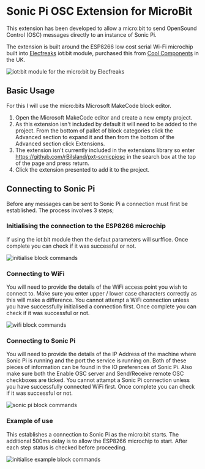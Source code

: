 # Sonic Pi OSC Extension for MicroBit

This extension has been developed to allow a micro:bit to send OpenSound Control (OSC) messages directly to an instance of Sonic Pi.

The extension is built around the ESP8266 low cost serial Wi-Fi microchip built into [Elecfreaks](https://www.elecfreaks.com/store/) iot:bit module, purchased this from [Cool Components](https://coolcomponents.co.uk/products/iot-bit-for-bbc-micro-bit) in the UK.

![iot:bit module for the micro:bit by Elecfreaks](https://github.com/RBilsland/pxt-sonicpiosc/blob/master/images/iotbit.png)

## Basic Usage

For this I will use the micro:bits Microsoft MakeCode block editor.

1. Open the Microsoft MakeCode editor and create a new empty project.
2. As this extension isn't included by default it will need to be added to the project. From the bottom of pallet of block categories click the Advanced section to expand it and then from the bottom of the Advanced section click Extensions.
3. The extension isn't currently included in the extensions library so enter https://github.com/rBilsland/pxt-sonicpiosc in the search box at the top of the page and press return.
4. Click the extension presented to add it to the project.

## Connecting to Sonic Pi

Before any messages can be sent to Sonic Pi a connection must first be established. The process involves 3 steps;

### Initialising the connection to the ESP8266 microchip

If using the iot:bit module then the defaut parameters will surffice. Once complete you can check if it was successful or not.

![initialise block commands](https://github.com/RBilsland/pxt-sonicpiosc/blob/master/images/initialise.png)

### Connecting to WiFi

You will need to provide the details of the WiFi access point you wish to connect to. Make sure you enter upper / lower case characters correctly as this will make a difference. You cannot attempt a WiFi connection unless you have successfully initialised a connection first. Once complete you can check if it was successful or not.

![wifi block commands](https://github.com/RBilsland/pxt-sonicpiosc/blob/master/images/connectWiFi.png)

### Connecting to Sonic Pi

You will need to provide the details of the IP Address of the machine where Sonic Pi is running and the port the service is running on. Both of these pieces of information can be found in the IO preferences of Sonic Pi. Also make sure both the Enable OSC server and Send/Receive remote OSC checkboxes are ticked. You cannot attampt a Sonic Pi connection unless you have successfully connected WiFi first. Once complete you can check if it was successful or not.

![sonic pi block commands](https://github.com/RBilsland/pxt-sonicpiosc/blob/master/images/connectSonicPi.png)

### Example of use

This establishes a connection to Sonic Pi as the micro:bit starts. The additional 500ms delay is to allow the ESP8266 microchip to start. After each step status is checked before proceeding.

![initialise example block commands](https://github.com/RBilsland/pxt-sonicpiosc/blob/master/images/initialiseExample.png)